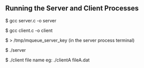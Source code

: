 ## Running the Server and Client Processes


$ gcc server.c -o server

$ gcc client.c -o client

$ > /tmp/mqueue_server_key   (in the server process terminal)

$ ./server 

$ ./client file name  eg: ./clientA fileA.dat 
